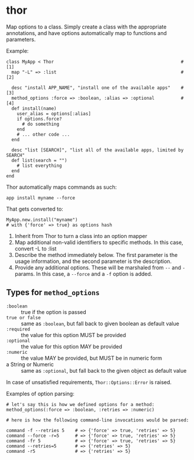 thor
====

Map options to a class. Simply create a class with the appropriate annotations, and have options automatically map
to functions and parameters.

Example:

    class MyApp < Thor                                                # [1]
      map "-L" => :list                                               # [2]
                                                                    
      desc "install APP_NAME", "install one of the available apps"    # [3]
      method_options :force => :boolean, :alias => :optional          # [4]
      def install(name)
        user_alias = options[:alias]
        if options.force?
          # do something
        end
        # ... other code ...
      end
      
      desc "list [SEARCH]", "list all of the available apps, limited by SEARCH"
      def list(search = "")
        # list everything
      end
    end
    
Thor automatically maps commands as such:

    app install myname --force
    
That gets converted to:

    MyApp.new.install("myname")
    # with {'force' => true} as options hash

1.  Inherit from Thor to turn a class into an option mapper
2.  Map additional non-valid identifiers to specific methods. In this case,
    convert -L to :list
3.  Describe the method immediately below. The first parameter is the usage information,
    and the second parameter is the description.
4.  Provide any additional options. These will be marshaled from `--` and `-` params.
    In this case, a `--force` and a `-f` option is added.
    
Types for `method_options`
--------------------------

<dl>
  <dt><code>:boolean</code></dt>
    <dd>true if the option is passed</dd>
  <dt><code>true or false</code></dt>
    <dd>same as <code>:boolean</code>, but fall back to given boolean as default value</dd>
  <dt><code>:required</code></dt>
    <dd>the value for this option MUST be provided</dd>
  <dt><code>:optional</code></dt>
    <dd>the value for this option MAY be provided</dd>
  <dt><code>:numeric</code></dt>
    <dd>the value MAY be provided, but MUST be in numeric form</dd>
  <dt>a String or Numeric</dt>
    <dd>same as <code>:optional</code>, but fall back to the given object as default value</dd>
</dl>

In case of unsatisfied requirements, `Thor::Options::Error` is raised.

Examples of option parsing:

    # let's say this is how we defined options for a method:
    method_options(:force => :boolean, :retries => :numeric)
    
    # here is how the following command-line invocations would be parsed:
    
    command -f --retries 5    # => {'force' => true, 'retries' => 5}
    command --force -r=5      # => {'force' => true, 'retries' => 5}
    command -fr 5             # => {'force' => true, 'retries' => 5}
    command --retries=5       # => {'retries' => 5}
    command -r5               # => {'retries' => 5}